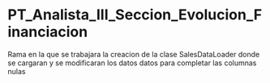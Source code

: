 # PT_Analista_III_Seccion_Evolucion_Financiacion

Rama en la que se trabajara la creacion de la clase SalesDataLoader donde se cargaran
y se modificaran los datos datos para completar las columnas nulas 

